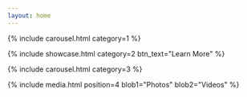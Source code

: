 ```yaml
---
layout: home
---
```

<!-- Carousel -->
{% include carousel.html category=1 %}

<!-- showcase -->
{% include showcase.html category=2 btn_text="Learn More" %}

<!-- Carousel -->
{% include carousel.html category=3 %}

<!-- Media -->
{% include media.html position=4 blob1="Photos" blob2="Videos" %}